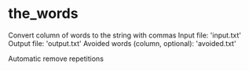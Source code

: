 # the_words

Convert column of words to the string with commas
Input file: 'input.txt'
Output file: 'output.txt'
Avoided words (column, optional): 'avoided.txt'

Automatic remove repetitions
